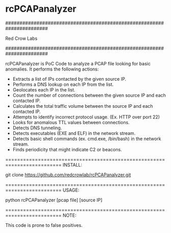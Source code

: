 # rcPCAPanalyzer
#######################################################################

Red Crow Labs

#######################################################################

rcPCAPanalyzer is PoC Code to analyze a PCAP file looking for basic anomalies. It performs the following actions:

- Extracts a list of IPs contacted by the given source IP.
- Performs a DNS lookup on each IP from the list.
- Geolocates each IP in the list.
- Count the number of connections between the given source IP and each contacted IP.
- Calculates the total traffic volume between the source IP and each contacted IP.
- Attempts to identify incorrect protocol usage. (Ex. HTTP over port 22)
- Looks for anomalous TTL values between connections.
- Detects DNS tunneling.
- Detects executables (EXE and ELF) in the network stream.
- Detects basic shell commands (ex. cmd.exe, /bin/bash) in the network stream.
- Finds periodicity that might indicate C2 or beacons.


=========================================================================
INSTALL: 

git clone https://github.com/redcrowlab/rcPCAPanalyzer.git



=========================================================================
USAGE: 

python rcPCAPanalyzer [pcap file] [source IP]


=========================================================================
NOTE:

This code is prone to false positives. 